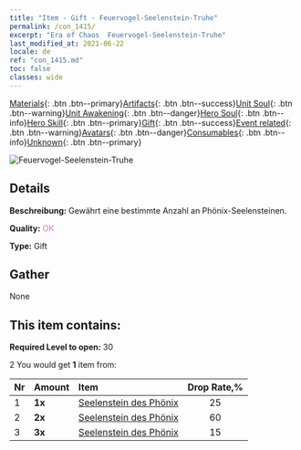 ```yaml
---
title: "Item - Gift - Feuervogel-Seelenstein-Truhe"
permalink: /con_1415/
excerpt: "Era of Chaos  Feuervogel-Seelenstein-Truhe"
last_modified_at: 2021-06-22
locale: de
ref: "con_1415.md"
toc: false
classes: wide
---
```

 [Materials](/ItemsDE/){: .btn .btn--primary}[Artifacts](/ItemsDE/Artifacts/){: .btn .btn--success}[Unit Soul](/ItemsDE/UnitSoul/){: .btn .btn--warning}[Unit Awakening](/ItemsDE/UnitAwakening/){: .btn .btn--danger}[Hero Soul](/ItemsDE/HeroSoul/){: .btn .btn--info}[Hero Skill](/ItemsDE/HeroSkill/){: .btn .btn--primary}[Gift](/ItemsDE/Gift/){: .btn .btn--success}[Event related](/ItemsDE/Events/){: .btn .btn--warning}[Avatars](/ItemsDE/Avatars/){: .btn .btn--danger}[Consumables](/ItemsDE/Consumables/){: .btn .btn--info}[Unknown](/ItemsDE/Unknown/){: .btn .btn--primary}

 ![Feuervogel-Seelenstein-Truhe](/images/t/i_907028.png)

## Details
 **Beschreibung:** Gewährt eine bestimmte Anzahl an Phönix-Seelensteinen.

 **Quality:** <span style="color: #DA70D6">OK</span>

 **Type:** Gift

## Gather

  None

## This item contains:

 **Required Level to open:** 30

 2 You would get **1** item  from:

  | Nr | Amount |     Item    | Drop Rate,% |
  |:---|:-------|:------------|:---------:|
  | 1 |  **1x** | [Seelenstein des Phönix](/ItemsDE/unt_348/) | 25 | 
  | 2 |  **2x** | [Seelenstein des Phönix](/ItemsDE/unt_348/) | 60 | 
  | 3 |  **3x** | [Seelenstein des Phönix](/ItemsDE/unt_348/) | 15 | 
